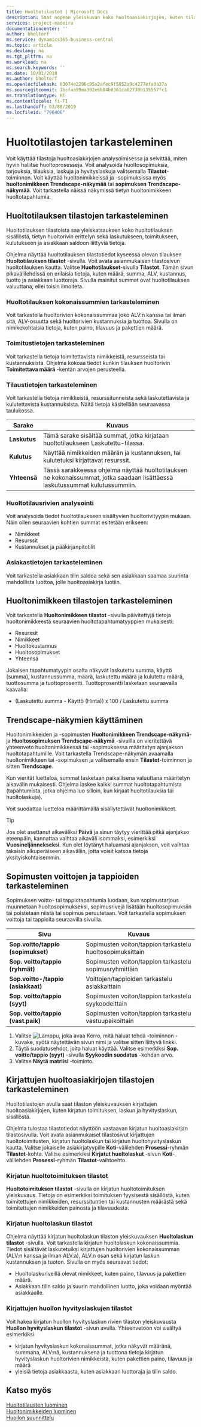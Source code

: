 ```yaml
---
title: Huoltotilastot | Microsoft Docs
description: Saat nopean yleiskuvan koko huoltoasiakirjojen, kuten tilausten, tarjousten, laskujen tai hyvityslaskujen sisällöstä, tietyn huoltorivin tiedoista ja huoltonimikkeistä.
services: project-madeira
documentationcenter: ''
author: bholtorf
ms.service: dynamics365-business-central
ms.topic: article
ms.devlang: na
ms.tgt_pltfrm: na
ms.workload: na
ms.search.keywords: ''
ms.date: 10/01/2018
ms.author: bholtorf
ms.openlocfilehash: 03074e2296c95a2afec9f5852a9c4277efa0a37a
ms.sourcegitcommit: 1bcfaa99ea302e6b84b8361ca02730b135557fc1
ms.translationtype: HT
ms.contentlocale: fi-FI
ms.lasthandoff: 03/08/2019
ms.locfileid: "796406"
---
```

# <a name="viewing-service-statistics"></a>Huoltotilastojen tarkasteleminen
Voit käyttää tilastoja huoltoasiakirjojen analysoimisessa ja selvittää, miten hyvin hallitse huoltoprosesseja. Voit analysoida huoltosopimuksia, tarjouksia, tilauksia, laskuja ja hyvityslaskuja valitsemalla **Tilastot**-toiminnon. Voit käyttää huoltonimikkeissä ja -sopimuksissa myös **huoltonimikkeen Trendscape-näkymää** tai **sopimuksen Trendscape-näkymää**. Voit tarkastella näissä näkymissä tietyn huoltonimikkeen huoltotapahtumia.   

## <a name="viewing-statistics-for-service-orders"></a>Huoltotilauksen tilastojen tarkasteleminen
Huoltotilauksen tilastoista saa yleiskatsauksen koko huoltotilauksen sisällöstä, tietyn huoltorivin erittelyn sekä laskutukseen, toimitukseen, kulutukseen ja asiakkaan saldoon liittyviä tietoja.  

Ohjelma näyttää huoltotilauksen tilastotiedot kyseessä olevan tilauksen **Huoltotilauksen tilastot** -sivulla. Voit avata asianmukaisen tilastosivun huoltotilauksen kautta. Valitse **Huoltotilaukset**-sivulla **Tilastot**. Tämän sivun pikavälilehdissä on erilaisia tietoja, kuten määrä, summa, ALV, kustannus, tuotto ja asiakkaan luottoraja. Sivulla mainitut summat ovat huoltotilauksen valuuttana, ellei toisin ilmoiteta.  

### <a name="view-totals-for-a-service-order"></a>Huoltotilauksen kokonaissummien tarkasteleminen  
Voit tarkastella huoltorivien kokonaissummaa joko ALV:n kanssa tai ilman sitä, ALV-osuutta sekä huoltorivien kustannuksia ja tuottoa. Sivulla on nimikekohtaisia tietoja, kuten paino, tilavuus ja pakettien määrä.  

### <a name="view-shipping-information"></a>Toimitustietojen tarkasteleminen  
Voit tarkastella tietoja toimitettavista nimikkeistä, resursseista tai kustannuksista. Ohjelma kokoaa tiedot kunkin tilauksen huoltorivin **Toimitettava määrä** -kentän arvojen perusteella.  

### <a name="view-order-details"></a>Tilaustietojen tarkasteleminen  
Voit tarkastella tietoja nimikkeistä, resurssitunneista sekä laskutettavista ja kulutettavista kustannuksista. Näitä tietoja käsitellään seuraavassa taulukossa.  

|Sarake | Kuvaus|  
|------------|---------------------------------------|  
|**Laskutus**|Tämä sarake sisältää summat, jotka kirjataan huoltotilaukseen Laskutettu-tilassa.|  
|**Kulutus**|Näyttää nimikkeiden määrän ja kustannuksen, tai kulutetuksi kirjattavat resurssit.|  
|**Yhteensä**|Tässä sarakkeessa ohjelma näyttää huoltotilauksen ne kokonaissummat, jotka saadaan lisättäessä laskutussummat kulutussummiin.|  

### <a name="analyze-service-order-lines"></a>Huoltotilausrivien analysointi  
Voit analysoida tiedot huoltotilaukseen sisältyvien huoltorivityypin mukaan. Näin ollen seuraavien kohtien summat esitetään erikseen:  

* Nimikkeet  
* Resurssit  
* Kustannukset ja pääkirjanpitotilit  

### <a name="view-customer-information"></a>Asiakastietojen tarkasteleminen  
Voit tarkastella asiakkaan tilin saldoa sekä sen asiakkaan saamaa suurinta mahdollista luottoa, jolle huoltoasiakirja luotiin.

## <a name="viewing-service-item-statistics"></a>Huoltonimikkeen tilastojen tarkasteleminen
Voit tarkastella **Huoltonimikkeen tilastot** -sivulla päivitettyjä tietoja huoltonimikkeestä seuraavien huoltotapahtumatyyppien mukaisesti:  

* Resurssit  
* Nimikkeet  
* Huoltokustannus  
* Huoltosopimukset  
* Yhteensä  

Jokaisen tapahtumatyypin osalta näkyvät laskutettu summa, käyttö (summa), kustannussumma, määrä, laskutettu määrä ja kulutettu määrä, tuottosumma ja tuottoprosentti. Tuottoprosentti lasketaan seuraavalla kaavalla:  

* (Laskutettu summa - Käyttö (Hinta)) x 100 / Laskutettu summa  

## <a name="using-trendscapes"></a>Trendscape-näkymien käyttäminen
Huoltonimikkeiden ja -sopimusten **Huoltonimikkeen Trendscape-näkymä**- ja **Huoltosopimuksen Trendscape-näkymä** -sivuilla on vieritettävä yhteenveto huoltonimikkeessä tai -sopimuksessa määritetyn ajanjakson huoltotapahtumille. Voit tarkastella Trendscape-näkymän avaamalla huoltonimikkeen tai -sopimuksen ja valitsemalla ensin **Tilastot**-toiminnon ja sitten **Trendscape**.

Kun vierität luetteloa, summat lasketaan paikallisena valuuttana määritetyn aikavälin mukaisesti. Ohjelma laskee kaikki summat huoltotapahtumista (tapahtumista, jotka ohjelma luo silloin, kun kirjaat huoltotilauksia tai huoltolaskuja).

Voit suodattaa luetteloa määrittämällä sisällytettävät huoltonimikkeet.  

> [!Tip]  
>  Jos olet asettanut aikaväliksi  **Päivä** ja sinun täytyy vierittää pitkä ajanjakso eteenpäin, kannattaa vaihtaa aikaväli isommaksi, esimerkiksi  **Vuosineljännekseksi**. Kun olet löytänyt haluamasi ajanjakson, voit vaihtaa takaisin alkuperäiseen aikaväliin, jotta voisit katsoa tietoja yksityiskohtaisemmin.   

## <a name="viewing-gains-and-losses-on-contracts"></a>Sopimusten voittojen ja tappioiden tarkasteleminen  
Sopimuksen voitto- tai tappiotapahtumia luodaan, kun sopimustarjous muunnetaan huoltosopimukseksi, sopimusrivejä lisätään huoltosopimuksiin tai poistetaan niistä tai sopimus peruutetaan. Voit tarkastella sopimuksen voittoja tai tappioita seuraavilla sivuilla.  

|Sivu | Kuvaus|  
|----------------|---------------------------------------|  
|**Sop.voitto/tappio (sopimukset)**|Sopimusten voiton/tappion tarkastelu huoltosopimuksittain |  
|**Sop. voitto/tappio (ryhmät)**|Sopimusten voiton/tappion tarkastelu sopimusryhmittäin|  
|**Sop.voitto-/tappio (asiakkaat)**|Voittojen/tappioiden tarkastelu asiakkaittain|  
|**Sop. voitto/tappio (syyt)**|Sopimusten voiton/tappion tarkastelu syykoodeittain|  
|**Sop. voitto/tappio (vast.paik)**|Sopimusten voiton/tappion tarkastelu vastuupaikoittain|  

1. Valitse ![Lamppu, joka avaa Kerro, mitä haluat tehdä -toiminnon](media/ui-search/search_small.png "Kerro, mitä haluat tehdä") -kuvake, syötä näytettävän sivun nimi ja valitse sitten liittyvä linkki.  
2. Täytä suodatusehdot, joita haluat käyttää. Valitse esimerkiksi **Sop. voitto/tappio (syyt)** -sivulla **Syykoodin suodatus** -kohdan arvo.  
3. Valitse **Näytä matriisi** -toiminto.

## <a name="viewing-statistics-for-posted-service-documents"></a>Kirjattujen huoltoasiakirjojen tilastojen tarkasteleminen
Huoltotilastojen avulla saat tilaston yleiskuvauksen kirjattujen huoltoasiakirjojen, kuten kirjatun toimituksen, laskun ja hyvityslaskun, sisällöstä.  

Ohjelma tulostaa tilastotiedot näyttöön vastaavan kirjatun huoltoasiakirjan tilastosivulla. Voit avata asianmukaiset tilastosivut kirjattujen huoltotoimitusten, kirjatun huoltolaskun tai kirjatun huoltohyvityslaskun kautta. Valitse jokaiselle asiakirjatyypille **Koti**-välilehden **Prosessi**-ryhmän **Tilastot**-kohta. Valitse esimerkiksi **Kirjatut huoltolaskut** -sivun **Koti**-välilehden **Prosessi**-ryhmän **Tilastot**-vaihtoehto.  

### <a name="posted-service-shipment-statistics"></a>Kirjatun huoltotoimituksen tilastot  
**Huoltotoimituksen tilastot** -sivulla on kirjatun huoltotoimituksen yleiskuvaus. Tietoja on esimerkiksi toimituksen fyysisestä sisällöstä, kuten toimitettujen nimikkeiden, resurssituntien tai kustannusten määrästä sekä toimitettujen nimikkeiden painosta ja tilavuudesta.  

### <a name="posted-service-invoice-statistics"></a>Kirjatun huoltolaskun tilastot  
Ohjelma näyttää kirjatun huoltolaskun tilaston yleiskuvauksen **Huoltolaskun tilastot** -sivulla. Voit tarkastella kirjatun huoltolaskun kokonaissummia. Tiedot sisältävät laskutetuiksi kirjattujen huoltorivien kokonaissumman (ALV:n kanssa ja ilman ALV:a), ALV:n osan sekä kirjatun laskun kustannuksen ja tuoton. Sivulla on myös seuraavat tiedot:  

* Huoltolaskuriveillä olevat nimikkeet, kuten paino, tilavuus ja pakettien määrä.  
* Asiakkaan tilin saldo ja suurin mahdollinen luotto, joka voidaan myöntää asiakkaalle.  

### <a name="posted-service-credit-memo-statistics"></a>Kirjattujen huollon hyvityslaskujen tilastot  
Voit hakea kirjatun huollon hyvityslaskun rivien tilaston yleiskuvausta **Huollon hyvityslaskun tilastot** -sivun avulla. Yhteenvetoon voi sisältyä esimerkiksi

* kirjatun hyvityslaskun kokonaissummat, jotka näkyvät määränä, summana, ALV:nä, kustannuksena ja tuottona tietoja kirjatun hyvityslaskun huoltorivien nimikkeistä, kuten pakettien paino, tilavuus ja määrä  
* yleisiä tietoja asiakkaasta, kuten asiakkaan luottoraja ja tilin saldo.  

## <a name="see-also"></a>Katso myös  
[Huoltotilausten luominen](service-how-to-create-service-orders.md)   
[Huoltonimikkeiden luominen](service-how-to-create-service-items.md)   
[Huollon suunnittelu](service-plan-service.md)  
